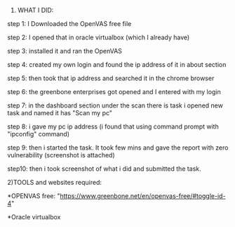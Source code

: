 1) WHAT I DID:

step 1: I Downloaded the OpenVAS free file

step 2: I opened that in oracle virtualbox (which I already have)

step 3: installed it and ran the OpenVAS 

step 4: created my own login and found the ip address of it in about section

step 5: then took that ip address and searched it in the chrome browser

step 6: the greenbone enterprises got opened and I entered with my login

step 7: in the dashboard section under the scan there is  task i opened new task and named it has "Scan my pc"

step 8: i gave my pc ip address (i found that using command prompt with "ipconfig" command)

step 9: then i started the task. It took few mins and gave the report with zero vulnerability (screenshot is attached)

step10: then i took screenshot of what i did and submitted the task.

2)TOOLS and websites required:
 
*OPENVAS free: "https://www.greenbone.net/en/openvas-free/#toggle-id-4"

*Oracle virtualbox







